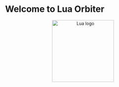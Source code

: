 # Welcome to Lua Orbiter

<p align="center">
  <img src="https://upload.wikimedia.org/wikipedia/commons/c/cf/Lua-Logo.svg" width="200px" alt="Lua logo"/>
</p>  
